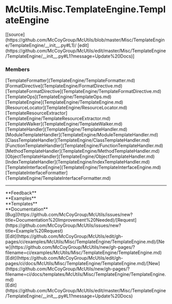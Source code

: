 # <a id="McUtils.Misc.TemplateEngine.TemplateEngine">McUtils.Misc.TemplateEngine.TemplateEngine</a> 
<div class="docs-source-link" markdown="1">
[[source](https://github.com/McCoyGroup/McUtils/blob/master/Misc/TemplateEngine/TemplateEngine/__init__.py#L1)/
[edit](https://github.com/McCoyGroup/McUtils/edit/master/Misc/TemplateEngine/TemplateEngine/__init__.py#L1?message=Update%20Docs)]
</div>
    


### Members
<div class="container alert alert-secondary bg-light">
  <div class="row">
   <div class="col" markdown="1">
[TemplateFormatter](TemplateEngine/TemplateFormatter.md)   
</div>
   <div class="col" markdown="1">
[FormatDirective](TemplateEngine/FormatDirective.md)   
</div>
   <div class="col" markdown="1">
[TemplateFormatDirective](TemplateEngine/TemplateFormatDirective.md)   
</div>
</div>
  <div class="row">
   <div class="col" markdown="1">
[TemplateOps](TemplateEngine/TemplateOps.md)   
</div>
   <div class="col" markdown="1">
[TemplateEngine](TemplateEngine/TemplateEngine.md)   
</div>
   <div class="col" markdown="1">
[ResourceLocator](TemplateEngine/ResourceLocator.md)   
</div>
</div>
  <div class="row">
   <div class="col" markdown="1">
[TemplateResourceExtractor](TemplateEngine/TemplateResourceExtractor.md)   
</div>
   <div class="col" markdown="1">
[TemplateWalker](TemplateEngine/TemplateWalker.md)   
</div>
   <div class="col" markdown="1">
[TemplateHandler](TemplateEngine/TemplateHandler.md)   
</div>
</div>
  <div class="row">
   <div class="col" markdown="1">
[ModuleTemplateHandler](TemplateEngine/ModuleTemplateHandler.md)   
</div>
   <div class="col" markdown="1">
[ClassTemplateHandler](TemplateEngine/ClassTemplateHandler.md)   
</div>
   <div class="col" markdown="1">
[FunctionTemplateHandler](TemplateEngine/FunctionTemplateHandler.md)   
</div>
</div>
  <div class="row">
   <div class="col" markdown="1">
[MethodTemplateHandler](TemplateEngine/MethodTemplateHandler.md)   
</div>
   <div class="col" markdown="1">
[ObjectTemplateHandler](TemplateEngine/ObjectTemplateHandler.md)   
</div>
   <div class="col" markdown="1">
[IndexTemplateHandler](TemplateEngine/IndexTemplateHandler.md)   
</div>
</div>
  <div class="row">
   <div class="col" markdown="1">
[TemplateInterfaceEngine](TemplateEngine/TemplateInterfaceEngine.md)   
</div>
   <div class="col" markdown="1">
[TemplateInterfaceFormatter](TemplateEngine/TemplateInterfaceFormatter.md)   
</div>
   <div class="col" markdown="1">
   
</div>
</div>
</div>













---


<div markdown="1" class="text-secondary">
<div class="container">
  <div class="row">
   <div class="col" markdown="1">
**Feedback**   
</div>
   <div class="col" markdown="1">
**Examples**   
</div>
   <div class="col" markdown="1">
**Templates**   
</div>
   <div class="col" markdown="1">
**Documentation**   
</div>
   <div class="col" markdown="1">
   
</div>
   <div class="col" markdown="1">
   
</div>
   <div class="col" markdown="1">
   
</div>
</div>
  <div class="row">
   <div class="col" markdown="1">
[Bug](https://github.com/McCoyGroup/McUtils/issues/new?title=Documentation%20Improvement%20Needed)/[Request](https://github.com/McCoyGroup/McUtils/issues/new?title=Example%20Request)   
</div>
   <div class="col" markdown="1">
[Edit](https://github.com/McCoyGroup/McUtils/edit/gh-pages/ci/examples/McUtils/Misc/TemplateEngine/TemplateEngine.md)/[New](https://github.com/McCoyGroup/McUtils/new/gh-pages/?filename=ci/examples/McUtils/Misc/TemplateEngine/TemplateEngine.md)   
</div>
   <div class="col" markdown="1">
[Edit](https://github.com/McCoyGroup/McUtils/edit/gh-pages/ci/docs/McUtils/Misc/TemplateEngine/TemplateEngine.md)/[New](https://github.com/McCoyGroup/McUtils/new/gh-pages/?filename=ci/docs/templates/McUtils/Misc/TemplateEngine/TemplateEngine.md)   
</div>
   <div class="col" markdown="1">
[Edit](https://github.com/McCoyGroup/McUtils/edit/master/Misc/TemplateEngine/TemplateEngine/__init__.py#L1?message=Update%20Docs)   
</div>
   <div class="col" markdown="1">
   
</div>
   <div class="col" markdown="1">
   
</div>
   <div class="col" markdown="1">
   
</div>
</div>
</div>
</div>